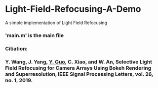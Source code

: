 # Light-Field-Refocusing-A-Demo<br>
A simple implementation of Light Field Refocusing

### 'main.m' is the main file
### Citiation:
### Y. Wang, J. Yang, [Y. Guo](http://yulanguo.me/), C. Xiao, and W. An, Selective Light Field Refocusing for Camera Arrays Using Bokeh Rendering and Superresolution, IEEE Signal Processing Letters, vol. 26, no. 1, 2019.
